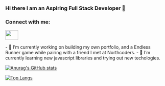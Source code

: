 ### Hi there I am an Aspiring Full Stack Developer  👋
<h3 align="left">Connect with me:</h3>
<p align="left">

<a href="[your link](https://www.linkedin.com/in/kristina-petrova-6556601a7/)" target="blank"><img align="center" src="https://cdn.jsdelivr.net/npm/simple-icons@3.0.1/icons/linkedin.svg" alt="" height="30" width="40" /></a>

</p>
- 🔭 I’m currently working on building my own portfolio, and a Endless Runner game while pairing with a friend I met at Northcoders.
- 🌱 I’m currently learning new javascript libraries and trying out new techologies.


[![Anurag's GitHub stats](https://github-readme-stats.vercel.app/api?username=Kristinna97&hide=stars&show_icons=true&theme=dracula&count_private=true)](https://github.com/anuraghazra/github-readme-stats)

[![Top Langs](https://github-readme-stats.vercel.app/api/top-langs/?username=Kristinna97)](https://github.com/anuraghazra/github-readme-stats)



